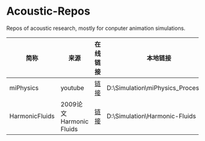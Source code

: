 # Acoustic-Repos
Repos of acoustic research, mostly for conputer animation simulations.

| 简称            | 来源                 | 在线链接                                           | 本地链接                              | 备注                       |
|----------------|---------------------|---------------------------------------------------|------------------------------------|--------------------------|
| miPhysics      | youtube             | [链接](https://github.com/mi-creative/miPhysics_Processing) | D:\Simulation\miPhysics_Processing |                            |
| HarmonicFluids | 2009论文 Harmonic Fluids | [链接](https://github.com/ashab015/Harmonic-Fluids) | D:\Simulation\Harmonic-Fluids     | 暂无                       |

